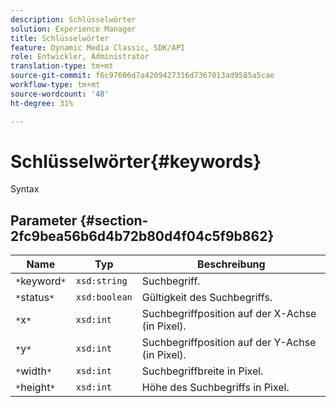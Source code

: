 ```yaml
---
description: Schlüsselwörter
solution: Experience Manager
title: Schlüsselwörter
feature: Dynamic Media Classic, SDK/API
role: Entwickler, Administrator
translation-type: tm+mt
source-git-commit: f6c97606d7a4209427316d7367013ad9585a5cae
workflow-type: tm+mt
source-wordcount: '48'
ht-degree: 31%

---
```



# Schlüsselwörter{#keywords}

Syntax

## Parameter {#section-2fc9bea56b6d4b72b80d4f04c5f9b862}

| Name | Typ | Beschreibung |
|---|---|---|
| `*`keyword`*` | `xsd:string` | Suchbegriff. |
| `*`status`*` | `xsd:boolean` | Gültigkeit des Suchbegriffs. |
| `*`x`*` | `xsd:int` | Suchbegriffposition auf der X-Achse (in Pixel). |
| `*`y`*` | `xsd:int` | Suchbegriffposition auf der Y-Achse (in Pixel). |
| `*`width`*` | `xsd:int` | Suchbegriffbreite in Pixel. |
| `*`height`*` | `xsd:int` | Höhe des Suchbegriffs in Pixel. |

